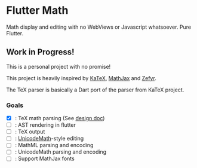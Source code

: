 # Flutter Math

Math display and editing with no WebViews or Javascript whatsoever. Pure Flutter.

## Work in Progress!
This is a personal project with no promise!

This project is heavily inspired by [KaTeX](https://github.com/KaTeX/KaTeX), [MathJax](https://github.com/mathjax/MathJax) and [Zefyr](https://github.com/memspace/zefyr).

The TeX parser is basically a Dart port of the parser from KaTeX project.

### Goals
- [x] : TeX math parsing (See [design doc](doc/design.md))
- [ ] : AST rendering in flutter
- [ ] : TeX output
- [ ] : [UnicodeMath](https://www.unicode.org/notes/tn28/UTN28-PlainTextMath-v3.1.pdf)-style editing
- [ ] : MathML parsing and encoding
- [ ] : UnicodeMath parsing and encoding
- [ ] : Support MathJax fonts